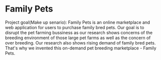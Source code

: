 # Family Pets

Project goal(Make up senario):
  Family Pets is an online marketplace and web application for users to purchase family bred pets. Our goal is to disrupt the pet farming bussiness as our research shows concerns of the breeding environment of those large pet farms as well as the concern of over breeding. Our research also shows rising demand of family bred pets. That's why we invented this on-demand pet breeding marketplace - Family Pets.


